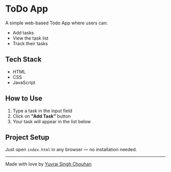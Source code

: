 # ToDo App

A simple web-based Todo App where users can:

- Add tasks
- View the task list
- Track their tasks

## Tech Stack

- HTML
- CSS
- JavaScript

## How to Use

1. Type a task in the input field
2. Click on **"Add Task"** button
3. Your task will appear in the list below

## Project Setup

Just open `index.html` in any browser — no installation needed.

---

Made with love by [Yuvraj Singh Chouhan](https://github.com/yuvraj-coder681)
